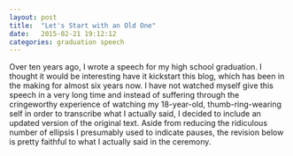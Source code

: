```yaml
---
layout: post
title:  "Let's Start with an Old One"
date:   2015-02-21 19:12:12
categories: graduation speech
---
```


Over ten years ago, I wrote a speech for my high school graduation. I thought
it would be interesting have it kickstart this blog, which has been in the
making for almost six years now. I have not watched myself give this speech in
a very long time and instead of suffering through the cringeworthy experience
of watching my 18-year-old, thumb-ring-wearing self in order to transcribe
what I actually said, I decided to include an updated version of the original
text. Aside from reducing the ridiculous number of ellipsis I presumably
used to indicate pauses, the revision below is pretty faithful to what I
actually said in the ceremony.